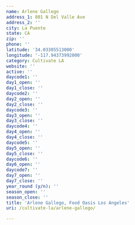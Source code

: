 ```yaml
---
name: Arlene Gallego
address_1: 801 N Del Valle Ave
address_2: ''
city: La Puente
state: CA
zip: ''
phone: ''
latitude: '34.03305513000'
longitude: '-117.94373992000'
category: Cultivate LA
website: ''
active: ''
daycode1: ''
day1_open: ''
day1_close: ''
daycode2: ''
day2_open: ''
day2_close: ''
daycode3: ''
day3_open: ''
day3_close: ''
daycode4: ''
day4_open: ''
day4_close: ''
daycode5: ''
day5_open: ''
day5_close: ''
daycode6: ''
day6_open: ''
daycode7: ''
day7_open: ''
day7_close: ''
year_round (y/n): ''
season_open: ''
season_close: ''
title: 'Arlene Gallego, Food Oasis Los Angeles'
uri: /cultivate-la/arlene-gallego/

---
```

